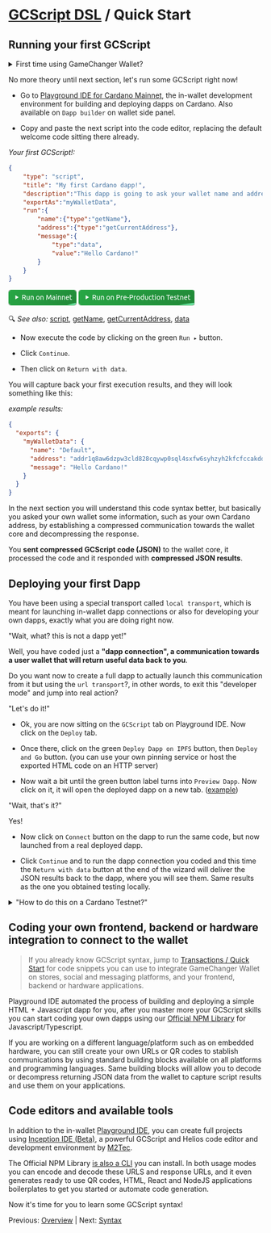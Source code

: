 # [GCScript DSL](README.md) / Quick Start

## Running your first GCScript

<details>
  <summary>First time using GameChanger Wallet?</summary>

- Go to [GameChanger Wallet for Cardano Mainnet](https://beta-wallet.gamechanger.finance/) 
- Follow the automatic welcome wizard for creating your `Default` Burner Wallet
- You now have a non-custodial but password-less Cardano wallet for quick developing and testing, no funds needed for now!
- Instead, if you prefer to import or connect to a Browser Extension, Hardware, Mnemonic (seed phrase), or Express (QR code) wallet it's time to do so.
</details>

No more theory until next section, let's run some GCScript right now!

- Go to [Playground IDE for Cardano Mainnet](https://beta-wallet.gamechanger.finance/playground), the in-wallet development environment for building and deploying dapps on Cardano. Also available on `Dapp builder` on wallet side panel.

- Copy and paste the next script into the code editor, replacing the default welcome code sitting there already.

*Your first GCScript!:*
```json
{
    "type": "script",
    "title": "My first Cardano dapp!",
    "description":"This dapp is going to ask your wallet name and address. Click Continue to proceed.",
    "exportAs":"myWalletData",
    "run":{
        "name":{"type":"getName"},
        "address":{"type":"getCurrentAddress"},
        "message":{
            "type":"data",
            "value":"Hello Cardano!"
        }
    }
}
```
<a href="https://beta-wallet.gamechanger.finance/api/2/run/1-H4sIAAAAAAAAA1VPMY4CMQz8ikmNeAAd2itooEKitja-JSIbR44Dt0L793NgkaAaeWY8Yz-cTpnc1pVeQla3dho0NuIwwW-QotCheEwMHnNemcHTyxs4me10CeUpgeHAIQ2gDFiuMHEVuGOMpJBwJMDkAb0XKmUDXQz9FTpOGlKltpOFeyK_sQr6yyy6K5Y_TudnxA8qmiLVSh-u5TVcjh9Ij42Z124p-Ba7KkJJd4tmttEQh88M_yq4Yaxt3FOM_P595eZ5_gd8gqb_KwEAAA" target="_blank" onclick="window.open(this.href, 'dapp connection', 'width=400,height=600'); return false;" style="text-decoration:none; outline:none;">
 <img src="../img/btn/run-mainnet.png" alt="Run on Cardano Mainnet" style="border:none;">
</a>
<a href="https://beta-preprod-wallet.gamechanger.finance/api/2/run/1-H4sIAAAAAAAAA1VPMY4CMQz8ikmNeAAd2itooEKitja-JSIbR44Dt0L793NgkaAaeWY8Yz-cTpnc1pVeQla3dho0NuIwwW-QotCheEwMHnNemcHTyxs4me10CeUpgeHAIQ2gDFiuMHEVuGOMpJBwJMDkAb0XKmUDXQz9FTpOGlKltpOFeyK_sQr6yyy6K5Y_TudnxA8qmiLVSh-u5TVcjh9Ij42Z124p-Ba7KkJJd4tmttEQh88M_yq4Yaxt3FOM_P595eZ5_gd8gqb_KwEAAA" target="_blank" onclick="window.open(this.href, 'dapp connection', 'width=400,height=600'); return false;" style="text-decoration:none; outline:none;">
 <img src="../img/btn/run-preprod.png" alt="Run on Cardano Pre-Production Testnet" style="border:none;">
</a>

🔍 *See also:*
[script](https://beta-wallet.gamechanger.finance/doc/api/v2/api.html),
[getName](https://beta-wallet.gamechanger.finance/doc/api/v2/getName.html),
[getCurrentAddress](https://beta-wallet.gamechanger.finance/doc/api/v2/getCurrentAddress.html),
[data](https://beta-wallet.gamechanger.finance/doc/api/v2/data.html)

- Now execute the code by clicking on the green `Run ▸` button. 

- Click `Continue`.

- Then click on `Return with data`.

You will capture back your first execution results, and they will look something like this:

*example results:*
```json
{
  "exports": {
    "myWalletData": {
      "name": "Default",
      "address": "addr1q8aw6dzpw3cld828cqywp0sql4sxfw6syhzyh2kfcfccakddqwj2u3djrag0mene2cm9elu5mdqmcz9zc2rzgq7c5g6qshxn7l",
      "message": "Hello Cardano!"
    }
  }
}
```

In the next section you will understand this code syntax better, but basically you asked your own wallet some information, such as your own Cardano address, by establishing a compressed communication towards the wallet core and decompressing the response. 

You **sent compressed GCScript code (JSON)** to the wallet core, it processed the code and it responded with **compressed JSON results**.

## Deploying your first Dapp

You have been using a special transport called `local transport`, which is meant for launching in-wallet dapp connections or also for developing your own dapps, exactly what you are doing right now. 

"Wait, what? this is not a dapp yet!"

Well, you have coded just a **"dapp connection", a communication towards a user wallet that will return useful data back to you**.

Do you want now to create a full dapp to actually launch this communication from it but using the `url transport`?, in other words, to exit this "developer mode" and jump into real action?

"Let's do it!"

- Ok, you are now sitting on the `GCScript` tab on Playground IDE. Now click on the `Deploy` tab.

- Once there, click on the green `Deploy Dapp on IPFS` button, then `Deploy and Go` button. (you can use your own pinning service or host the exported HTML code on an HTTP server)

- Now wait a bit until the green button label turns into `Preview Dapp`. Now click on it, it will open the deployed dapp on a new tab. ([example](https://ipfs.io/ipfs/bafkreiedad3jl56jf5objj4k5vxc7emqucjgdctidagvjassmcxumik6ry))

"Wait, that's it?"

Yes! 

- Now click on `Connect` button on the dapp to run the same code, but now launched from a real deployed dapp.

- Click `Continue` and to run the dapp connection you coded and this time the `Return with data` button at the end of the wizard will deliver the JSON results back to the dapp, where you will see them. Same results as the one you obtained testing locally.


<details>
  <summary>"How to do this on a Cardano Testnet?"</summary>

GameChanger Wallet have a Cardano Pre-Production Testnet version. It even have a built-in tAda + tokens + nfts airdrop!

- Go to [GameChanger Wallet for Cardano Pre-Production Testnet](https://beta-preprod-wallet.gamechanger.finance/) 
- Follow the same instructions you followed above, even use the same GCScript code

To adapt a code in GCScript to work for a specific network you just need to use data or expect results specific for that network, for example for testnets you use addresses starting with `addr_test1`. Also when using the `url` and `qr` transports just take care of pointing to the right wallet URLs.

</details>


## Coding your own frontend, backend or hardware integration to connect to the wallet

> If you already know GCScript syntax, jump to [Transactions / Quick Start](../transactions/quick-start.md) for code snippets you can use to integrate GameChanger Wallet on stores, social and messaging platforms, and your frontend, backend or hardware applications.

Playground IDE automated the process of building and deploying a simple HTML + Javascript dapp for you, after you master more your GCScript skills you can start coding your own dapps using our [Official NPM Library](https://www.npmjs.com/package/@gamechanger-finance/gc) for Javascript/Typescript. 

If you are working on a different language/platform such as on embedded hardware, you can still create your own URLs or QR codes to stablish communications by using standard building blocks available on all platforms and programming languages. Same building blocks will allow you to decode or decompress returning JSON data from the wallet to capture script results and use them on your applications.

## Code editors and available tools

In addition to the in-wallet [Playground IDE](https://beta-wallet.gamechanger.finance/playground), you can create full projects using [Inception IDE (Beta)](https://inception.m2tec.nl/), a powerful GCScript and Helios code editor and development environment by [M2Tec](https://www.m2tec.nl/cardano).

The Official NPM Library [is also a CLI](https://www.npmjs.com/package/@gamechanger-finance/gc) you can install. In both usage modes you can encode and decode these URLS and response URLs, and it even generates ready to use QR codes, HTML, React and NodeJS applications boilerplates to get you started or automate code generation.

Now it's time for you to learn some GCScript syntax!

Previous: [Overview](overview.md) | Next: [Syntax](syntax.md)